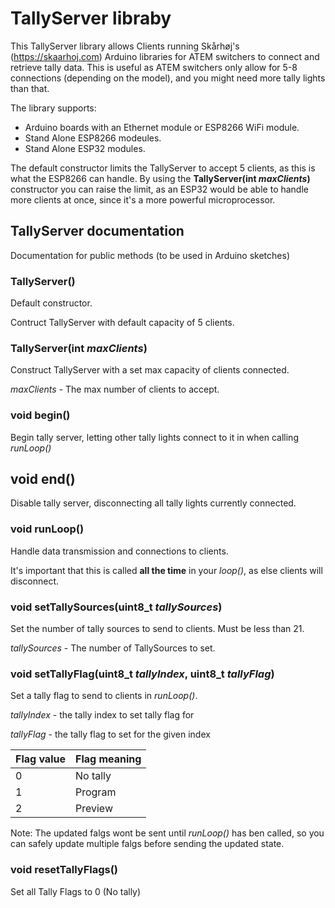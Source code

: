 # TallyServer libraby
This TallyServer library allows Clients running Skårhøj's (<https://skaarhoj.com>) Arduino libraries
for ATEM switchers to connect and retrieve tally data. This is useful as ATEM switchers only allow
for 5-8 connections (depending on the model), and you might need more tally lights than that. 

The library supports:
- Arduino boards with an Ethernet module or ESP8266 WiFi module.
- Stand Alone ESP8266 modeules.
- Stand Alone ESP32 modules.

The default constructor limits the TallyServer to accept 5 clients, as this is what the ESP8266 can handle. By using the __TallyServer(int _maxClients_)__ constructor you can raise the limit, as an ESP32 would be able to handle more clients at once, since it's a more powerful microprocessor.

## TallyServer documentation
Documentation for public methods (to be used in Arduino sketches)

### TallyServer()
Default constructor.

Contruct TallyServer with default capacity of 5 clients.

### TallyServer(int _maxClients_)
Construct TallyServer with a set max capacity of clients connected.

_maxClients_ - The max number of clients to accept.

### void begin()
Begin tally server, letting other tally lights connect to it in when calling _runLoop()_

## void end()
Disable tally server, disconnecting all tally lights currently connected.

### void runLoop()
Handle data transmission and connections to clients.

It's important that this is called __all the time__ in your _loop()_, as else clients will disconnect.

### void setTallySources(uint8_t _tallySources_)
Set the number of tally sources to send to clients. Must be less than 21.

_tallySources_ - The number of TallySources to set.

### void setTallyFlag(uint8_t _tallyIndex_, uint8_t _tallyFlag_)
Set a tally flag to send to clients in _runLoop()_.

_tallyIndex_ - the tally index to set tally flag for

_tallyFlag_ - the tally flag to set for the given index

Flag value | Flag meaning
--|----------------------
0 | No tally
1 | Program
2 | Preview

Note: The updated falgs wont be sent until _runLoop()_ has ben called, so you can safely update multiple falgs before sending the updated state.  

### void resetTallyFlags()
Set all Tally Flags to 0 (No tally)
